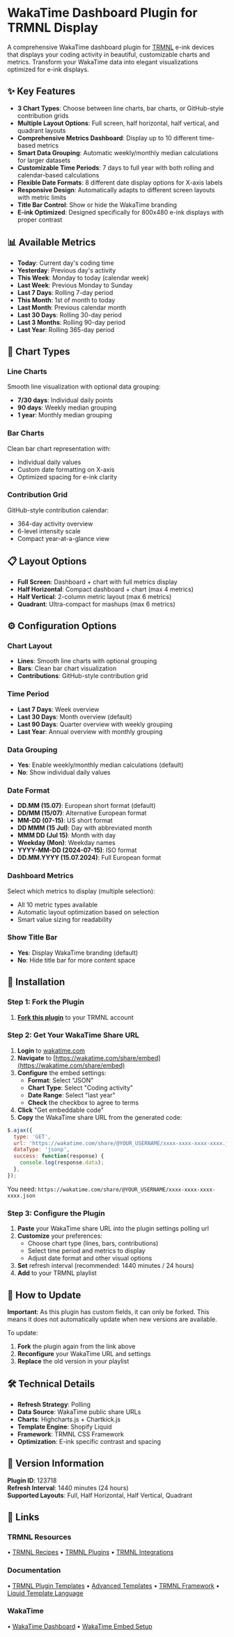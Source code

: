 # WakaTime Dashboard Plugin for TRMNL Display

A comprehensive WakaTime dashboard plugin for [TRMNL](https://usetrmnl.com/) e-ink devices that displays your coding activity in beautiful, customizable charts and metrics. Transform your WakaTime data into elegant visualizations optimized for e-ink displays.

## ✨ Key Features

- **3 Chart Types**: Choose between line charts, bar charts, or GitHub-style contribution grids
- **Multiple Layout Options**: Full screen, half horizontal, half vertical, and quadrant layouts
- **Comprehensive Metrics Dashboard**: Display up to 10 different time-based metrics
- **Smart Data Grouping**: Automatic weekly/monthly median calculations for larger datasets
- **Customizable Time Periods**: 7 days to full year with both rolling and calendar-based calculations
- **Flexible Date Formats**: 8 different date display options for X-axis labels
- **Responsive Design**: Automatically adapts to different screen layouts with metric limits
- **Title Bar Control**: Show or hide the WakaTime branding
- **E-ink Optimized**: Designed specifically for 800x480 e-ink displays with proper contrast

## 📊 Available Metrics

- **Today**: Current day's coding time
- **Yesterday**: Previous day's activity
- **This Week**: Monday to today (calendar week)
- **Last Week**: Previous Monday to Sunday
- **Last 7 Days**: Rolling 7-day period
- **This Month**: 1st of month to today
- **Last Month**: Previous calendar month
- **Last 30 Days**: Rolling 30-day period
- **Last 3 Months**: Rolling 90-day period
- **Last Year**: Rolling 365-day period

## 🎨 Chart Types

### Line Charts
Smooth line visualization with optional data grouping:
- **7/30 days**: Individual daily points
- **90 days**: Weekly median grouping
- **1 year**: Monthly median grouping

### Bar Charts
Clean bar chart representation with:
- Individual daily values
- Custom date formatting on X-axis
- Optimized spacing for e-ink clarity

### Contribution Grid
GitHub-style contribution calendar:
- 364-day activity overview
- 6-level intensity scale
- Compact year-at-a-glance view

## 📋 Layout Options

- **Full Screen**: Dashboard + chart with full metrics display
- **Half Horizontal**: Compact dashboard + chart (max 4 metrics)
- **Half Vertical**: 2-column metric layout (max 6 metrics)
- **Quadrant**: Ultra-compact for mashups (max 6 metrics)

## ⚙️ Configuration Options

### Chart Layout
- **Lines**: Smooth line charts with optional grouping
- **Bars**: Clean bar chart visualization  
- **Contributions**: GitHub-style contribution grid

### Time Period
- **Last 7 Days**: Week overview
- **Last 30 Days**: Month overview (default)
- **Last 90 Days**: Quarter overview with weekly grouping
- **Last Year**: Annual overview with monthly grouping

### Data Grouping
- **Yes**: Enable weekly/monthly median calculations (default)
- **No**: Show individual daily values

### Date Format
- **DD.MM (15.07)**: European short format (default)
- **DD/MM (15/07)**: Alternative European format
- **MM-DD (07-15)**: US short format
- **DD MMM (15 Jul)**: Day with abbreviated month
- **MMM DD (Jul 15)**: Month with day
- **Weekday (Mon)**: Weekday names
- **YYYY-MM-DD (2024-07-15)**: ISO format
- **DD.MM.YYYY (15.07.2024)**: Full European format

### Dashboard Metrics
Select which metrics to display (multiple selection):
- All 10 metric types available
- Automatic layout optimization based on selection
- Smart value sizing for readability

### Show Title Bar
- **Yes**: Display WakaTime branding (default)
- **No**: Hide title bar for more content space

## 🚀 Installation

### Step 1: Fork the Plugin
1. **[Fork this plugin](https://usetrmnl.com/plugin_settings/123718)** to your TRMNL account

### Step 2: Get Your WakaTime Share URL
1. **Login** to [wakatime.com](https://wakatime.com)
2. **Navigate** to [https://wakatime.com/share/embed](https://wakatime.com/share/embed)
3. **Configure** the embed settings:
   - **Format**: Select "JSON"
   - **Chart Type**: Select "Coding activity"
   - **Date Range**: Select "last year"
   - **Check** the checkbox to agree to terms
4. **Click** "Get embeddable code"
5. **Copy** the WakaTime share URL from the generated code:

```javascript
$.ajax({
  type: 'GET',
  url: 'https://wakatime.com/share/@YOUR_USERNAME/xxxx-xxxx-xxxx-xxxx.json',
  dataType: 'jsonp',
  success: function(response) {
    console.log(response.data);
  },
});
```

You need: `https://wakatime.com/share/@YOUR_USERNAME/xxxx-xxxx-xxxx-xxxx.json`

### Step 3: Configure the Plugin
1. **Paste** your WakaTime share URL into the plugin settings polling url
2. **Customize** your preferences:
   - Choose chart type (lines, bars, contributions)
   - Select time period and metrics to display
   - Adjust date format and other visual options
3. **Set** refresh interval (recommended: 1440 minutes / 24 hours)
4. **Add** to your TRMNL playlist

## 🔄 How to Update

**Important**: As this plugin has custom fields, it can only be forked. This means it does not automatically update when new versions are available.

To update:
1. **Fork** the plugin again from the link above
2. **Reconfigure** your WakaTime URL and settings
3. **Replace** the old version in your playlist

## 🛠️ Technical Details

- **Refresh Strategy**: Polling
- **Data Source**: WakaTime public share URLs
- **Charts**: Highcharts.js + Chartkick.js
- **Template Engine**: Shopify Liquid
- **Framework**: TRMNL CSS Framework
- **Optimization**: E-ink specific contrast and spacing

## 📝 Version Information

**Plugin ID**: 123718  
**Refresh Interval**: 1440 minutes (24 hours)  
**Supported Layouts**: Full, Half Horizontal, Half Vertical, Quadrant

## 🔗 Links

### TRMNL Resources
• [TRMNL Recipes](https://usetrmnl.com/recipes)
• [TRMNL Plugins](https://usetrmnl.com/plugins)
• [TRMNL Integrations](https://usetrmnl.com/integrations)

### Documentation
• [TRMNL Plugin Templates](https://docs.usetrmnl.com/go/private-plugins/templates)
• [Advanced Templates](https://docs.usetrmnl.com/go/private-plugins/templates-advanced)
• [TRMNL Framework](https://usetrmnl.com/framework)
• [Liquid Template Language](https://shopify.github.io/liquid/)

### WakaTime
• [WakaTime Dashboard](https://wakatime.com)
• [WakaTime Embed Setup](https://wakatime.com/share/embed)